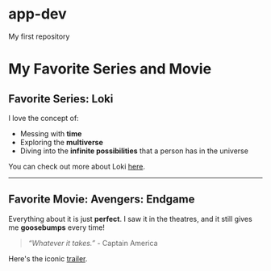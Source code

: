 # app-dev
My first repository
# My Favorite Series and Movie

## Favorite Series: **Loki**
I love the concept of:
- Messing with **time**
- Exploring the **multiverse**
- Diving into the **infinite possibilities** that a person has in the universe

You can check out more about Loki [here](https://www.marvel.com/tv-shows/loki/1).

---

## Favorite Movie: **Avengers: Endgame**
Everything about it is just **perfect**. I saw it in the theatres, and it still gives me **goosebumps** every time!

> *“Whatever it takes.”* - Captain America

Here's the iconic [trailer](https://www.youtube.com/watch?v=TcMBFSGVi1c).
